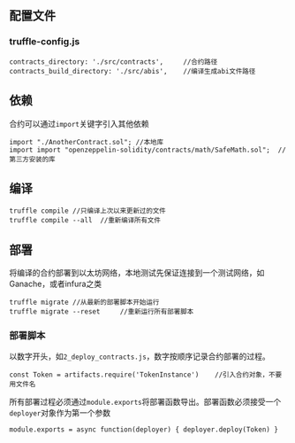 ## 配置文件
### truffle-config.js
	
	contracts_directory: './src/contracts',		//合约路径
  	contracts_build_directory: './src/abis',	//编译生成abi文件路径

## 依赖
合约可以通过`import`关键字引入其他依赖  

	import "./AnotherContract.sol";	//本地库
	import import "openzeppelin-solidity/contracts/math/SafeMath.sol";	//第三方安装的库

## 编译
	truffle compile	//只编译上次以来更新过的文件
	truffle compile --all  //重新编译所有文件



## 部署
将编译的合约部署到以太坊网络，本地测试先保证连接到一个测试网络，如Ganache，或者infura之类

	truffle migrate	//从最新的部署脚本开始运行
	truffle migrate --reset 	//重新运行所有部署脚本

### 部署脚本
以数字开头，如`2_deploy_contracts.js`，数字按顺序记录合约部署的过程。

	const Token = artifacts.require('TokenInstance')	//引入合约对象，不要用文件名

所有部署过程必须通过`module.exports`将部署函数导出。部署函数必须接受一个`deployer`对象作为第一个参数

	module.exports = async function(deployer) { deployer.deploy(Token) }
  

